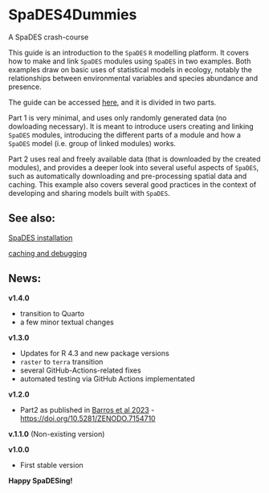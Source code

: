 # SpaDES4Dummies

A SpaDES crash-course

This guide is an introduction to the `SpaDES` `R` modelling platform. It covers how to make and link `SpaDES` modules using `SpaDES` in two examples. Both examples draw on basic uses of statistical models in ecology, notably the relationships between environmental variables and species abundance and presence. 

The guide can be accessed [here](https://ceresbarros.github.io/SpaDES4Dummies/), and it is divided in two parts.

Part 1 is very minimal, and uses only randomly generated data (no dowloading necessary). It is meant to introduce users creating and linking `SpaDES` modules, introducing the different parts of a module and how a `SpaDES` model (i.e. group of linked modules) works.

Part 2 uses real and freely available data (that is downloaded by the created modules), and provides a deeper look into several useful aspects of `SpaDES`, such as automatically downloading and pre-processing spatial data and caching. This example also covers several good practices in the context of developing and sharing models built with `SpaDES`.

## See also:

[SpaDES installation](https://github.com/PredictiveEcology/SpaDES/wiki/Installation)

[caching and debugging](https://spades-workshops.predictiveecology.org/articles/09c-CachingAndDebugging.html)

## News:

**v1.4.0**
- transition to Quarto
- a few minor textual changes

**v1.3.0**
- Updates for R 4.3 and new package versions
- `raster` to `terra` transition
- several GitHub-Actions-related fixes
- automated testing via GitHub Actions implementated

**v1.2.0**
- Part2 as published in [Barros et al 2023](https://besjournals.onlinelibrary.wiley.com/doi/10.1111/2041-210X.14034) - https://doi.org/10.5281/ZENODO.7154710

**v.1.1.0**
(Non-existing version)

**v1.0.0**
- First stable version

**Happy SpaDESing!**
